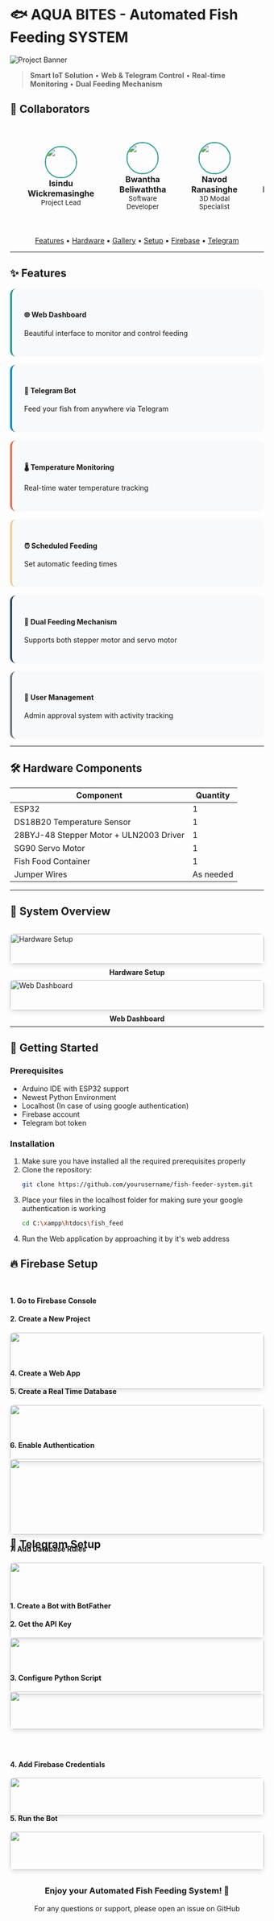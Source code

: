 # 🐟 AQUA BITES - Automated Fish Feeding SYSTEM

![Project Banner](https://fish.programming-pub.store/images/full-ani.PNG)

> **Smart IoT Solution** • **Web & Telegram Control** • **Real-time Monitoring** • **Dual Feeding Mechanism**

## 👥 Collaborators

<table align="center" style="border-spacing: 20px; border-collapse: separate;">
  <tr>
    <td align="center" style="padding: 15px;">
      <a href="https://github.com/isinduwickramasekara">
        <img src="https://avatars.githubusercontent.com/u/220453304?v=4" width="60" style="border-radius: 50%; border: 2px solid #2a9d8f;">
      </a>
      <br />
      <strong>Isindu Wickremasinghe</strong>
      <br />
      <sub>Project Lead</sub>
    </td>
    <td align="center" style="padding: 15px;">
      <a href="https://github.com/BawanthaBeliwaththa">
        <img src="https://avatars.githubusercontent.com/u/85686518?v=4" width="60" style="border-radius: 50%; border: 2px solid #2a9d8f;">
      </a>
      <br />
      <strong>Bwantha Beliwaththa</strong>
      <br />
      <sub>Software Developer</sub>
    </td>
    <td align="center" style="padding: 15px;">
      <a href="https://github.com/LPCN">
        <img src="https://avatars.githubusercontent.com/u/136079304?v=4" width="60" style="border-radius: 50%; border: 2px solid #2a9d8f;">
      </a>
      <br />
      <strong>Navod Ranasinghe</strong>
      <br />
      <sub>3D Modal Specialist</sub>
    </td>
    <td align="center" style="padding: 15px;">
      <a href="https://github.com/Dula4">
        <img src="https://avatars.githubusercontent.com/u/214478617?v=4" width="60" style="border-radius: 50%; border: 2px solid #2a9d8f;">
      </a>
      <br />
      <strong>Dulanjana Ranasinghe</strong>
      <br />
      <sub>Hardware Specialist</sub>
    </td>
  </tr>
</table>

<div align="center">
  <a href="#-features">Features</a> •
  <a href="#-hardware-components">Hardware</a> •
  <a href="#-system-overview">Gallery</a> •
  <a href="#-getting-started">Setup</a> •
  <a href="#-firebase-setup">Firebase</a> •
  <a href="#telegram-setup">Telegram</a>
</div>

---

## ✨ Features

<div style="display: grid; grid-template-columns: repeat(auto-fit, minmax(300px, 1fr)); gap: 1rem;">
  <div style="background: #f8f9fa; padding: 1.5rem; border-radius: 12px; border-left: 4px solid #2a9d8f;">
    <h4>🌐 Web Dashboard</h4>
    <p>Beautiful interface to monitor and control feeding</p>
  </div>
  <div style="background: #f8f9fa; padding: 1.5rem; border-radius: 12px; border-left: 4px solid #0088cc;">
    <h4>🤖 Telegram Bot</h4>
    <p>Feed your fish from anywhere via Telegram</p>
  </div>
  <div style="background: #f8f9fa; padding: 1.5rem; border-radius: 12px; border-left: 4px solid #e76f51;">
    <h4>🌡️ Temperature Monitoring</h4>
    <p>Real-time water temperature tracking</p>
  </div>
  <div style="background: #f8f9fa; padding: 1.5rem; border-radius: 12px; border-left: 4px solid #f2cc8f;">
    <h4>⏰ Scheduled Feeding</h4>
    <p>Set automatic feeding times</p>
  </div>
  <div style="background: #f8f9fa; padding: 1.5rem; border-radius: 12px; border-left: 4px solid #264653;">
    <h4>🔧 Dual Feeding Mechanism</h4>
    <p>Supports both stepper motor and servo motor</p>
  </div>
  <div style="background: #f8f9fa; padding: 1.5rem; border-radius: 12px; border-left: 4px solid #6c757d;">
    <h4>👥 User Management</h4>
    <p>Admin approval system with activity tracking</p>
  </div>
</div>

---

## 🛠️ Hardware Components

| Component | Quantity |
|-----------|----------|
| ESP32 | 1 |
| DS18B20 Temperature Sensor | 1 |
| 28BYJ-48 Stepper Motor + ULN2003 Driver | 1 |
| SG90 Servo Motor | 1 |
| Fish Food Container | 1 |
| Jumper Wires | As needed |

---

## 📸 System Overview

<div style="display: grid; grid-template-columns: repeat(auto-fit, minmax(300px, 1fr)); gap: 2rem; margin: 2rem 0;">
  <div>
    <img src="https://fish.programming-pub.store/images/1.PNG" style="width: 100%; border-radius: 8px; box-shadow: 0 4px 8px rgba(0,0,0,0.1);" alt="Hardware Setup">
    <p style="text-align: center; margin-top: 0.5rem;"><strong>Hardware Setup</strong></p>
  </div>
  <div>
    <img src="https://fish.programming-pub.store/images/2.PNG" style="width: 100%; border-radius: 8px; box-shadow: 0 4px 8px rgba(0,0,0,0.1);" alt="Web Dashboard">
    <p style="text-align: center; margin-top: 0.5rem;"><strong>Web Dashboard</strong></p>
  </div>
</div>

---

## 🚀 Getting Started

### Prerequisites
- Arduino IDE with ESP32 support
- Newest Python Environment
- Localhost (In case of using google authentication)
- Firebase account
- Telegram bot token

### Installation
1. Make sure you have installed all the required prerequisites properly
2. Clone the repository:
   ```bash
   git clone https://github.com/yourusername/fish-feeder-system.git
3. Place your files in the localhost folder for making sure your google authentication is working
   ```bash
   cd C:\xampp\htdocs\fish_feed
4. Run the Web application by approaching it by it's web address

## 🔥 Firebase Setup
<div style="display: grid; grid-template-columns: repeat(auto-fit, minmax(300px, 1fr)); gap: 2rem; margin: 2rem 0;">
  <div>
    <h4>1. Go to Firebase Console</h4> 
    <h4>2. Create a New Project</h4> 
    <img src="https://fish.programming-pub.store/images/edited/edited4.jpg" style="width: 100%; border-radius: 8px; box-shadow: 0 4px 8px rgba(0,0,0,0.1);"> 
  </div>
<div> 
    <h4>4. Create a Web App</h4>
    <h4>5. Create a Real Time Database</h4> 
    <img src="https://fish.programming-pub.store/images/edited/edited3.jpg" style="width: 100%; border-radius: 8px; box-shadow: 0 4px 8px rgba(0,0,0,0.1);">
  </div>
</div>
<div style="display: grid; grid-template-columns: repeat(auto-fit, minmax(300px, 1fr)); gap: 2rem; margin: 2rem 0;">
  <div>
    <h4>6. Enable Authentication</h4>
    <img src="https://fish.programming-pub.store/images/edited/3.PNG" style="width: 100%; border-radius: 8px; box-shadow: 0 4px 8px rgba(0,0,0,0.1);"
  </div>
  <div>
    <h4>7. Add Database Rules</h4>
    <img src="https://fish.programming-pub.store/images/edited/edited5.jpg" style="width: 100%; border-radius: 8px; box-shadow: 0 4px 8px rgba(0,0,0,0.1);">
  </div>
</div>

## 🤖 Telegram Setup
<div style="display: grid; grid-template-columns: repeat(auto-fit, minmax(300px, 1fr)); gap: 2rem; margin: 2rem 0;">
  <div>
    <h4>1. Create a Bot with BotFather</h4>
    <h4>2. Get the API Key</h4>
    <img src="https://fish.programming-pub.store/images/edited/tg_edited3.jpg" style="width: 100%; border-radius: 8px; box-shadow: 0 4px 8px rgba(0,0,0,0.1);">
  </div>
  <div>
    <h4>3. Configure Python Script</h4>
    <img src="https://fish.programming-pub.store/images/edited/tg_edited2.jpg" style="width: 100%; border-radius: 8px; box-shadow: 0 4px 8px rgba(0,0,0,0.1);">
  </div>
</div>
<div style="display: grid; grid-template-columns: repeat(auto-fit, minmax(300px, 1fr)); gap: 2rem; margin: 2rem 0;">
  <div>
    <h4>4. Add Firebase Credentials</h4>
    <img src="https://fish.programming-pub.store/images/edited/tg_edited1.jpg" style="width: 100%; border-radius: 8px; box-shadow: 0 4px 8px rgba(0,0,0,0.1);">
  </div>
  <div>
    <h4>5. Run the Bot</h4>
    <img src="https://fish.programming-pub.store/images/edited/tg2.PNG" style="width: 100%; border-radius: 8px; box-shadow: 0 4px 8px rgba(0,0,0,0.1);">
  </div>
</div>

<div align="center">
  <h3>Enjoy your Automated Fish Feeding System! 🎉</h3>
  <p>For any questions or support, please open an issue on GitHub</p>
</div> 
